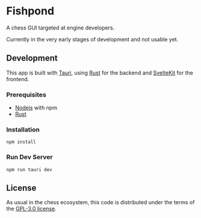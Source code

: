 # Fishpond

A chess GUI targeted at engine developers.

Currently in the very early stages of development and not usable yet.

## Development

This app is built with [Tauri](https://tauri.app/), using [Rust](https://www.rust-lang.org/) for the backend and [SvelteKit](https://kit.svelte.dev/) for the frontend.

### Prerequisites

- [Nodejs](https://nodejs.org/en/download) with npm
- [Rust](https://www.rust-lang.org/)

### Installation

```cli
npm install
```

### Run Dev Server

```cli
npm run tauri dev
```

## License

As usual in the chess ecosystem, this code is distributed under the terms of the [GPL-3.0 license](LICENSE).
